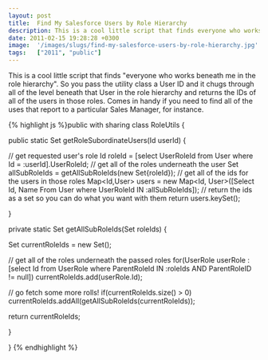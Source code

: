 ```yaml
---
layout: post
title:  Find My Salesforce Users by Role Hierarchy
description: This is a cool little script that finds everyone who works beneath me in the role hierarchy. So you pass the utility class a User ID and it chugs through all of the level beneath that User in the role hierarchy and returns the IDs of all of the users in those roles. Comes in handy if you need to find all of the uses that report to a particular Sales Manager, for instance. public with sharing class RoleUtils { 	 public static Set getRoleSubordinateUsers(Id userId) { 	   // get requested users rol
date: 2011-02-15 19:28:28 +0300
image:  '/images/slugs/find-my-salesforce-users-by-role-hierarchy.jpg'
tags:   ["2011", "public"]
---
```

<p>This is a cool little script that finds "everyone who works beneath me in the role hierarchy". So you pass the utility class a User ID and it chugs through all of the level beneath that User in the role hierarchy and returns the IDs of all of the users in those roles. Comes in handy if you need to find all of the uses that report to a particular Sales Manager, for instance.</p>
{% highlight js %}public with sharing class RoleUtils {
	
 public static Set<ID> getRoleSubordinateUsers(Id userId) {
 	
  // get requested user's role
  Id roleId = [select UserRoleId from User where Id = :userId].UserRoleId;
  // get all of the roles underneath the user
  Set<Id> allSubRoleIds = getAllSubRoleIds(new Set<ID>{roleId});
  // get all of the ids for the users in those roles
  Map<Id,User> users = new Map<Id, User>([Select Id, Name From User where 
 UserRoleId IN :allSubRoleIds]);
  // return the ids as a set so you can do what you want with them
  return users.keySet();
 	
 }
	
 private static Set<ID> getAllSubRoleIds(Set<ID> roleIds) {
 	
  Set<ID> currentRoleIds = new Set<ID>();
  
  // get all of the roles underneath the passed roles
  for(UserRole userRole :[select Id from UserRole where ParentRoleId 
 IN :roleIds AND ParentRoleID != null])
  currentRoleIds.add(userRole.Id);
  
  // go fetch some more rolls!
  if(currentRoleIds.size() > 0)
 currentRoleIds.addAll(getAllSubRoleIds(currentRoleIds));

  return currentRoleIds;
  
 }

}
{% endhighlight %}

